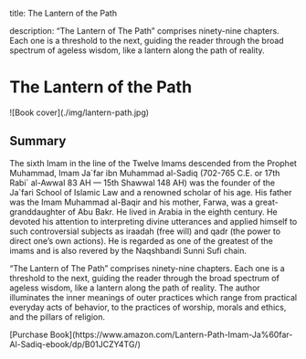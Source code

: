 title: The Lantern of the Path

description: “The Lantern of The Path” comprises ninety-nine chapters. Each one is a threshold to the next, guiding the reader through the broad spectrum of ageless wisdom, like a lantern along the path of reality.

# The Lantern of the Path

<div markdown="1" class="cover-image">
![Book cover](./img/lantern-path.jpg)
</div>

## Summary

The sixth Imam in the line of the Twelve Imams descended from the Prophet Muhammad, Imam Ja\`far ibn Muhammad al-Sadiq (702-765 C.E. or 17th Rabi\` al-Awwal 83 AH — 15th Shawwal 148 AH) was the founder of the Ja`fari School of Islamic Law and a renowned scholar of his age. His father was the Imam Muhammad al-Baqir and his mother, Farwa, was a great-granddaughter of Abu Bakr. He lived in Arabia in the eighth century. He devoted his attention to interpreting divine utterances and applied himself to such controversial subjects as iraadah (free will) and qadr (the power to direct one’s own actions). He is regarded as one of the greatest of the imams and is also revered by the Naqshbandi Sunni Sufi chain.

“The Lantern of The Path” comprises ninety-nine chapters. Each one is a threshold to the next, guiding the reader through the broad spectrum of ageless wisdom, like a lantern along the path of reality. The author illuminates the inner meanings of outer practices which range from practical everyday acts of behavior, to the practices of worship, morals and ethics, and the pillars of religion.

<div markdown="3" class="purchase-link">
[Purchase Book](https://www.amazon.com/Lantern-Path-Imam-Ja%60far-Al-Sadiq-ebook/dp/B01JCZY4TG/)
</div>